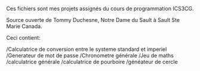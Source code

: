 Ces fichiers sont mes projets assignés du cours de programmation ICS3CG. 

Source ouverte de Tommy Duchesne, Notre Dame du Sault à Sault Ste Marie Canada.

Ceci contient:

/Calculatrice de conversion entre le systeme standard et imperiel
/Generateur de mot de passe
/Chronometre générale
/Jeu de maths
/calculatrice générale
/calculatrice de pourboire
/généateur de cercle

